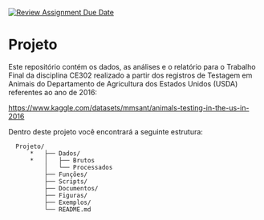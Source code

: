 [![Review Assignment Due Date](https://classroom.github.com/assets/deadline-readme-button-24ddc0f5d75046c5622901739e7c5dd533143b0c8e959d652212380cedb1ea36.svg)](https://classroom.github.com/a/WgZFy_0l)

# Projeto

Este repositório contém os dados, as análises e o relatório para o Trabalho 
Final da disciplina CE302 realizado a partir dos registros de Testagem em Animais
do Departamento de Agricultura dos Estados Unidos (USDA) referentes ao ano 
de 2016:

https://www.kaggle.com/datasets/mmsant/animals-testing-in-the-us-in-2016

Dentro deste projeto você encontrará a seguinte estrutura: 

```
  Projeto/ 
      *   ├── Dados/ 
      *   │   ├── Brutos 
          │   └── Processados
          ├── Funções/
          ├── Scripts/
          ├── Documentos/
          ├── Figuras/ 
          ├── Exemplos/
          └── README.md
```
